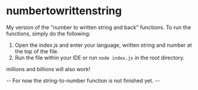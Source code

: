 # numbertowrittenstring

My version of the "number to written string and back" functions. To run the functions, simply do the following:

1. Open the index.js and enter your language, written string and number at the top of the file.
2. Run the file within your IDE or run ```node index.js``` in the root directory.

millions and billions will also work!

-- For now the string-to-number function is not finished yet. --
